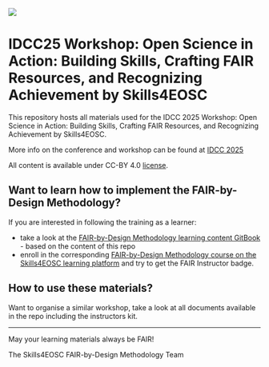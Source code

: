 ![](./resources/attachments/header.png)

# IDCC25 Workshop: Open Science in Action: Building Skills, Crafting FAIR Resources, and Recognizing Achievement by Skills4EOSC  

This repository hosts all materials used for the IDCC 2025 Workshop: Open Science in Action: Building Skills, Crafting FAIR Resources, and Recognizing Achievement by Skills4EOSC.

More info on the conference and workshop can be found at [IDCC 2025](https://dcc.ac.uk/events/idcc25/programme-in-person)

All content is available under CC-BY 4.0 [license](./LICENSE).


## Want to learn how to implement the FAIR-by-Design Methodology?

If you are interested in following the training as a learner:

- take a look at the [FAIR-by-Design Methodology learning content GitBook](https://fair-by-design-methodology.github.io/FAIR-by-Design_ToT/latest/) - based on the content of this repo
- enroll in the corresponding [FAIR-by-Design Methodology course on the Skills4EOSC learning platform](https://learning.skills4eosc.eu/course/view.php?id=19) and try to get the FAIR Instructor badge.

## How to use these materials?

Want to organise a similar workshop, take a look at all documents available in the repo including the instructors kit.

---

May your learning materials always be FAIR!


The Skills4EOSC FAIR-by-Design Methodology Team

